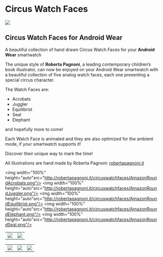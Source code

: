 # Circus Watch Faces
<img src="http://robertapagnoni.it/circuswatchfaces/Promo1024.png"/>

<h2>Circus Watch Faces for Android Wear</h2>

A beautiful collection of hand drawn Circus Watch Faces for your <b>Android Wear</b> smartwatch

The unique style of <b>Roberta Pagnoni</b>, a leading contemporary children’s book illustrator, can now be enjoyed on your Android Wear smartwatch with a beautiful collection of five analog watch faces, each one presenting a special circus character.

The Watch Faces are:
<ul>
<li>Acrobats</li>
<li>Juggler</li>
<li>Equilibrist</li>
<li>Seal</li>
<li>Elephant</li>
</ul>
and hopefully more to come! 

Each Watch Face is animated and they are also optimized for the ambient mode, if your smartwatch supports it!

Discover their unique way to mark the time!

All illustrations are hand made by Roberta Pagnoni: <a href="http://robertapagnoni.it">robertapagnoni.it</a>

<img width="100%" height="auto"src="http://robertapagnoni.it/circuswatchfaces/AmazonRoundAcrobats.png"/>
<img width="100%" height="auto"src="http://robertapagnoni.it/circuswatchfaces/AmazonRoundJuggler.png"/>
<img width="100%" height="auto"src="http://robertapagnoni.it/circuswatchfaces/AmazonRoundEquilibrist.png"/>
<img width="100%" height="auto"src="http://robertapagnoni.it/circuswatchfaces/AmazonRoundElephant.png"/>
<img width="100%" height="auto"src="http://robertapagnoni.it/circuswatchfaces/AmazonRoundSeal.png"/>

<table width="100%" border="0">
  <tbody>
    <tr>
      <td><img src="http://robertapagnoni.it/circuswatchfaces/acrobats_screen.jpg"/></td>
      <td><img src="http://robertapagnoni.it/circuswatchfaces/juggler_screen.jpg"/></td>
    </tr>
  </tbody>
</table>
<table width="100%" border="0">
  <tbody>
    <tr>
      <td><img src="http://robertapagnoni.it/circuswatchfaces/equilibrist_screen.jpg"/></td>
      <td><img src="http://robertapagnoni.it/circuswatchfaces/elephant_screen.jpg"/></td>
      <td><img src="http://robertapagnoni.it/circuswatchfaces/seal_screen.jpg"/></td>
    </tr>
  </tbody>
</table>

<!--img src="http://robertapagnoni.it/circuswatchfaces/icon512.png"/-->
